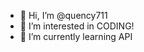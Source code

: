 - 👋 Hi, I’m @quency711
- 👀 I’m interested in CODING!
- 🌱 I’m currently learning API


<!---
quency711/quency711 is a ✨ special ✨ repository because its `README.md` (this file) appears on your GitHub profile.
You can click the Preview link to take a look at your changes.
--->
